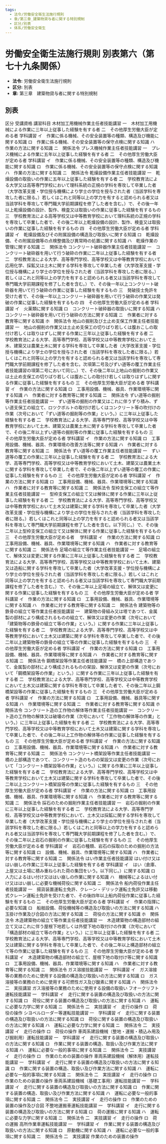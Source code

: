 ```yaml
---
tags:
  - 法令/労働安全衛生法施行規則
  - 章/第三章_建築物貸与者に関する特別規制
  - 区分/別表
  - 体系/労働安全衛生
---
```

# 労働安全衛生法施行規則 別表第六（第七十九条関係）

- **法令:** 労働安全衛生法施行規則
- **区分:** 別表
- **章:** 第三章　建築物貸与者に関する特別規制

## 別表
区分	受講資格	講習科目
木材加工用機械作業主任者技能講習	一　木材加工用機械による作業に三年以上従事した経験を有する者
二　その他厚生労働大臣が定める者
学科講習
イ　作業に係る機械、その安全装置等の種類、構造及び機能に関する知識
ロ　作業に係る機械、その安全装置等の保守点検に関する知識
ハ　作業の方法に関する知識
ニ　関係法令
プレス機械作業主任者技能講習	一　プレス機械による作業に五年以上従事した経験を有する者
二　その他厚生労働大臣が定める者
学科講習
イ　作業に係る機械、その安全装置等の種類、構造及び機能に関する知識
ロ　作業に係る機械、その安全装置等の保守点検に関する知識
ハ　作業の方法に関する知識
ニ　関係法令
乾燥設備作業主任者技能講習	一　乾燥設備の取扱いの作業に五年以上従事した経験を有する者
二　学校教育法による大学又は高等専門学校において理科系統の正規の学科を専攻して卒業した者（大学改革支援・学位授与機構により学士の学位を授与された者（当該学科を専攻した者に限る。）若しくはこれと同等以上の学力を有すると認められる者又は当該学科を専攻して専門職大学前期課程を修了した者を含む。）で、その後一年以上乾燥設備の設計、製作、検査又は取扱いの作業に従事した経験を有するもの
三　学校教育法による高等学校又は中等教育学校において理科系統の正規の学科を専攻して卒業した者で、その後二年以上乾燥設備の設計、製作、検査又は取扱いの作業に従事した経験を有するもの
四　その他厚生労働大臣が定める者
学科講習
イ　乾燥設備及びその附属設備の構造及び取扱いに関する知識
ロ　乾燥設備、その附属設備等の点検整備及び異常時の処置に関する知識
ハ　乾燥作業の管理に関する知識
ニ　関係法令
コンクリート破砕器作業主任者技能講習	一　コンクリート破砕器を用いて行う破砕の作業に二年以上従事した経験を有する者
二　学校教育法による大学、高等専門学校、高等学校又は中等教育学校において応用化学、採鉱又は土木に関する学科を専攻して卒業した者（大学改革支援・学位授与機構により学士の学位を授与された者（当該学科を専攻した者に限る。）若しくはこれと同等以上の学力を有すると認められる者又は当該学科を専攻して専門職大学前期課程を修了した者を含む。）で、その後一年以上コンクリート破砕器を用いて行う破砕の作業に従事した経験を有するもの
三　発破技士免許を受けた者で、その後一年以上コンクリート破砕器を用いて行う破砕の作業又は発破の作業に従事した経験を有するもの
四　その他厚生労働大臣が定める者
学科講習
イ　火薬類に関する知識
ロ　コンクリート破砕器の取扱いに関する知識
ハ　コンクリート破砕器を用いて行う破砕の方法に関する知識
ニ　作業者に対する教育等に関する知識
ホ　関係法令
地山の掘削及び土止め支保工作業主任者技能講習	一　地山の掘削の作業又は土止め支保工の切りばり若しくは腹おこしの取付け若しくは取りはずしに関する作業に三年以上従事した経験を有する者
二　学校教育法による大学、高等専門学校、高等学校又は中等教育学校において土木、建築又は農業土木に関する学科を専攻して卒業した者（大学改革支援・学位授与機構により学士の学位を授与された者（当該学科を専攻した者に限る。）若しくはこれと同等以上の学力を有すると認められる者又は当該学科を専攻して専門職大学前期課程を修了した者を含む。次項第二号及びずい道等の覆工作業主任者技能講習の項第二号において同じ。）で、その後二年以上地山の掘削の作業又は土止め支保工の切りばり若しくは腹おこしの取付け若しくは取りはずしに関する作業に従事した経験を有するもの
三　その他厚生労働大臣が定める者
学科講習
イ　作業の方法に関する知識
ロ　工事用設備、機械、器具、作業環境等に関する知識
ハ　作業者に対する教育等に関する知識
ニ　関係法令
ずい道等の掘削等作業主任者技能講習	一　ずい道等の掘削の作業又はこれに伴うずり積み、ずい道支保工の組立て、ロツクボルトの取付け若しくはコンクリート等の吹付けの作業（次号において「ずい道等の掘削等の作業」という。）に三年以上従事した経験を有する者
二　学校教育法による大学、高等専門学校、高等学校又は中等教育学校において土木、建築又は農業土木に関する学科を専攻して卒業した者で、その後二年以上ずい道等の掘削等の作業に従事した経験を有するもの
三　その他厚生労働大臣が定める者
学科講習
イ　作業の方法に関する知識
ロ　工事用設備、機械、器具、作業環境の改善方法等に関する知識
ハ　作業者に対する教育等に関する知識
ニ　関係法令
ずい道等の覆工作業主任者技能講習	一　ずい道等の覆工の作業に三年以上従事した経験を有する者
二　学校教育法による大学、高等専門学校、高等学校又は中等教育学校において土木、建築又は農業土木に関する学科を専攻して卒業した者で、その後二年以上ずい道等の覆工の作業に従事した経験を有するもの
三　その他厚生労働大臣が定める者
学科講習
イ　作業の方法に関する知識
ロ　工事用設備、機械、器具、作業環境等に関する知識
ハ　作業者に対する教育等に関する知識
ニ　関係法令
型枠支保工の組立て等作業主任者技能講習	一　型枠支保工の組立て又は解体に関する作業に三年以上従事した経験を有する者
二　学校教育法による大学、高等専門学校、高等学校又は中等教育学校において土木又は建築に関する学科を専攻して卒業した者（大学改革支援・学位授与機構により学士の学位を授与された者（当該学科を専攻した者に限る。）若しくはこれと同等以上の学力を有すると認められる者又は当該学科を専攻して専門職大学前期課程を修了した者を含む。以下同じ。）で、その後二年以上型枠支保工の組立て又は解体に関する作業に従事した経験を有するもの
三　その他厚生労働大臣が定める者
　学科講習
イ　作業の方法に関する知識
ロ　工事用設備、機械、器具、作業環境等に関する知識
ハ　作業者に対する教育等に関する知識
ニ　関係法令
足場の組立て等作業主任者技能講習	一　足場の組立て、解体又は変更に関する作業に三年以上従事した経験を有する者
二　学校教育法による大学、高等専門学校、高等学校又は中等教育学校において土木、建築又は造船に関する学科を専攻して卒業した者（大学改革支援・学位授与機構により学士の学位を授与された者（当該学科を専攻した者に限る。）若しくはこれと同等以上の学力を有すると認められる者又は当該学科を専攻して専門職大学前期課程を修了した者を含む。）で、その後二年以上足場の組立て、解体又は変更に関する作業に従事した経験を有するもの
三　その他厚生労働大臣が定める者
学科講習
イ　作業の方法に関する知識
ロ　工事用設備、機械、器具、作業環境等に関する知識
ハ　作業者に対する教育等に関する知識
ニ　関係法令
建築物等の鉄骨の組立て等作業主任者技能講習	一　建築物の骨組み又は塔であつて、金属製の部材により構成されるものの組立て、解体又は変更の作業（次号において「建築物等の鉄骨の組立て等の作業」という。）に関する作業に三年以上従事した経験を有する者
二　学校教育法による大学、高等専門学校、高等学校又は中等教育学校において土木又は建築に関する学科を専攻して卒業した者で、その後二年以上建築物等の鉄骨の組立て等の作業に従事した経験を有するもの
三　その他厚生労働大臣が定める者
学科講習
イ　作業の方法に関する知識
ロ　工事用設備、機械、器具、作業環境等に関する知識
ハ　作業者に対する教育等に関する知識
ニ　関係法令
鋼橋架設等作業主任者技能講習	一　橋の上部構造であつて、金属製の部材により構成されるものの架設、解体又は変更の作業（次号において「鋼橋架設等の作業」という。）に関する作業に三年以上従事した経験を有する者
二　学校教育法による大学、高等専門学校、高等学校又は中等教育学校において土木又は建築に関する学科を専攻して卒業した者で、その後二年以上鋼橋架設等の作業に従事した経験を有するもの
三　その他厚生労働大臣が定める者
学科講習
イ　作業の方法に関する知識
ロ　工事用設備、機械、器具等に関する知識
ハ　作業環境等に関する知識
ニ　作業者に対する教育等に関する知識
ホ　関係法令
コンクリート造の工作物の解体等作業主任者技能講習	一　コンクリート造の工作物の解体又は破壊の作業（次号において「工作物の解体等の作業」という。）に三年以上従事した経験を有する者
二　学校教育法による大学、高等専門学校、高等学校又は中等教育学校において土木又は建築に関する学科を専攻して卒業した者で、その後二年以上工作物の解体等の作業に従事した経験を有するもの
三　その他厚生労働大臣が定める者
学科講習
イ　作業の方法に関する知識
ロ　工事用設備、機械、器具、作業環境等に関する知識
ハ　作業者に対する教育等に関する知識
ニ　関係法令
コンクリート橋架設等作業主任者技能講習	一　橋の上部構造であつて、コンクリート造のものの架設又は変更の作業（次号において「コンクリート橋架設等の作業」という。）に関する作業に三年以上従事した経験を有する者
二　学校教育法による大学、高等専門学校、高等学校又は中等教育学校において土木又は建築に関する学科を専攻して卒業した者で、その後二年以上コンクリート橋架設等の作業に従事した経験を有するもの
三　その他厚生労働大臣が定める者
学科講習
イ　作業の方法に関する知識
ロ　工事用設備、機械、器具、作業環境等に関する知識
ハ　作業者に対する教育等に関する知識
ニ　関係法令
採石のための掘削作業主任者技能講習	一　岩石の掘削の作業に三年以上従事した経験を有する者
二　学校教育法による大学、高等専門学校、高等学校又は中等教育学校において、土木又は採鉱に関する学科を専攻して卒業した者（大学改革支援・学位授与機構により学士の学位を授与された者（当該学科を専攻した者に限る。）若しくはこれと同等以上の学力を有すると認められる者又は当該学科を専攻して専門職大学前期課程を修了した者を含む。）で、その後二年以上岩石の掘削の作業に従事した経験を有するもの
三　その他厚生労働大臣が定める者
学科講習
イ　岩石の種類、岩石の採取のための掘削の方法等に関する知識
ロ　設備、機械、器具、作業環境等に関する知識
ハ　作業者に対する教育等に関する知識
ニ　関係法令
はい作業主任者技能講習	はい付け又ははい崩しの作業に三年以上従事した経験を有する者	学科講習
イ　はい（倉庫、上屋又は土場に積み重ねられた荷の集団をいう。以下同じ。）に関する知識
ロ　人力によるはい付け又ははい崩しの作業に関する知識
ハ　機械等によるはい付け又ははい崩しに必要な機械荷役に関する知識
ニ　関係法令
船内荷役作業主任者技能講習	一　揚貨装置運転士免許、クレーン・デリック運転士免許又は移動式クレーン運転士免許を受けた者で、その後四年以上船内荷役作業に従事した経験を有するもの
二　その他厚生労働大臣が定める者
学科講習
イ　作業の指揮に必要な知識
ロ　船舶設備、荷役機械等の構造及び取扱いの方法に関する知識
ハ　玉掛け作業及び合図の方法に関する知識
ニ　荷役の方法に関する知識
ホ　関係法令
木造建築物の組立て等作業主任者技能講習	一　木造建築物の構造部材の組立て又はこれに伴う屋根下地若しくは外壁下地の取付けの作業（次号において「構造部材の組立て等の作業」という。）に三年以上従事した経験を有する者
二　学校教育法による大学、高等専門学校、高等学校又は中等教育学校において土木又は建築に関する学科を専攻して卒業した者で、その後二年以上構造部材の組立て等の作業に従事した経験を有するもの
三　その他厚生労働大臣が定める者
学科講習
イ　木造建築物の構造部材の組立て、屋根下地の取付け等に関する知識
ロ　工事用設備、機械、器具、作業環境等に関する知識
ハ　作業者に対する教育等に関する知識
ニ　関係法令
ガス溶接技能講習		一　学科講習
イ　ガス溶接等の業務のために使用する設備の構造及び取扱いの方法に関する知識
ロ　ガス溶接等の業務のために使用する可燃性ガス及び酸素に関する知識
ハ　関係法令
二　実技講習
ガス溶接等の業務のために使用する設備の取扱い
フオークリフト運転技能講習		一　学科講習
イ　走行に関する装置の構造及び取扱いの方法に関する知識
ロ　荷役に関する装置の構造及び取扱いの方法に関する知識
ハ　運転に必要な力学に関する知識
ニ　関係法令
二　実技講習
イ　走行の操作
ロ　荷役の操作
シヨベルローダー等運転技能講習		一　学科講習
イ　走行に関する装置の構造及び取扱いの方法に関する知識
ロ　荷役に関する装置の構造及び取扱いの方法に関する知識
ハ　運転に必要な力学に関する知識
ニ　関係法令
二　実技講習
イ　走行の操作
ロ　荷役の操作
車両系建設機械（整地・運搬・積込み用及び掘削用）運転技能講習		一　学科講習
イ　走行に関する装置の構造及び取扱いの方法に関する知識
ロ　作業に関する装置の構造、取扱い及び作業方法に関する知識
ハ　運転に必要な一般的事項に関する知識
ニ　関係法令
二　実技講習
イ　走行の操作
ロ　作業のための装置の操作
車両系建設機械（解体用）運転技能講習		一　学科講習
イ　走行に関する装置の構造及び取扱いの方法に関する知識
ロ　作業に関する装置の構造、取扱い及び作業方法に関する知識
ハ　運転に必要な一般的事項に関する知識
ニ　関係法令
二　実技講習
イ　走行の操作
ロ　作業のための装置の操作
車両系建設機械（基礎工事用）運転技能講習		一　学科講習
イ　走行に関する装置の構造及び取扱いの方法に関する知識
ロ　作業に関する装置の構造、取扱い及び作業方法に関する知識
ハ　運転に必要な一般的事項に関する知識
ニ　関係法令
二　実技講習
イ　走行の操作
ロ　作業のための装置の操作及び合図
不整地運搬車運転技能講習		一　学科講習
イ　走行に関する装置の構造及び取扱いの方法に関する知識
ロ　荷の運搬に関する知識
ハ　運転に必要な力学に関する知識
ニ　関係法令
二　実技講習
イ　走行の操作
ロ　荷の運搬
高所作業車運転技能講習		一　学科講習
イ　作業に関する装置の構造及び取扱いの方法に関する知識
ロ　原動機に関する知識
ハ　運転に必要な一般的事項に関する知識
ニ　関係法令
二　実技講習
作業のための装置の操作

